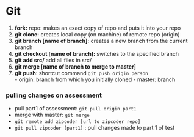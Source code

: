 # Git
1. **fork:** repo: makes an exact copy of repo and puts it into your repo
2. **git clone:** creates local copy (on machine) of remote repo (origin)
3. **git branch [name of branch]:** creates a new branch from the current branch
4. **git checkout [name of branch]:** switches to the specified branch
5. **git add src/** add all files in src/
6. **git merge [name of branch to merge to master]**
7. **git push**: shortcut command `git push origin person`   
		- origin: branch from which you initially cloned
		- master: branch

		
### pulling changes on assessment
- pull part1 of assessment: `git pull origin part1`
- merge with master: `git merge`
- `git remote add zipcoder [url to zipcoder repo]`
- `git pull zipcoder [part1]` : pull changes made to part 1 of test